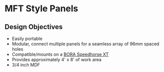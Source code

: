 # MFT Style Panels

## Design Objectives

* Easily portable
* Modular, connect multiple panels for a seamless array of 96mm spaced holes
* Compatible/mounts on a [BORA Speedhorse XT](https://boratool.com/bora-speedhorse-xt-adjustable-leg-two-pack.html)
* Provides approximately 4' x 8' of work area
* 3/4 inch MDF


